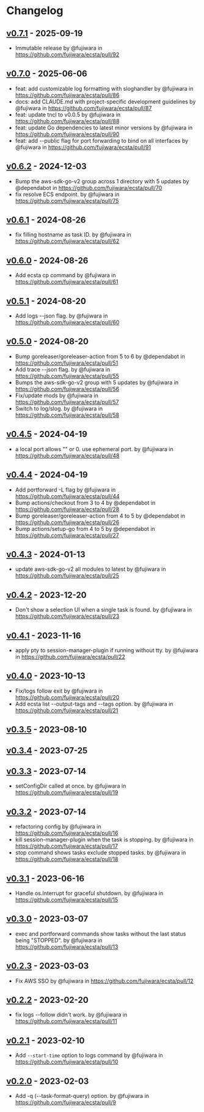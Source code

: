 # Changelog

## [v0.7.1](https://github.com/fujiwara/ecsta/compare/v0.7.0...v0.7.1) - 2025-09-19
- Immutable release by @fujiwara in https://github.com/fujiwara/ecsta/pull/92

## [v0.7.0](https://github.com/fujiwara/ecsta/compare/v0.6.2...v0.7.0) - 2025-06-06
- feat: add customizable log formatting with sloghandler by @fujiwara in https://github.com/fujiwara/ecsta/pull/86
- docs: add CLAUDE.md with project-specific development guidelines by @fujiwara in https://github.com/fujiwara/ecsta/pull/87
- feat: update tncl to v0.0.5 by @fujiwara in https://github.com/fujiwara/ecsta/pull/88
- feat: update Go dependencies to latest minor versions by @fujiwara in https://github.com/fujiwara/ecsta/pull/90
- feat: add --public flag for port forwarding to bind on all interfaces by @fujiwara in https://github.com/fujiwara/ecsta/pull/91

## [v0.6.2](https://github.com/fujiwara/ecsta/compare/v0.6.1...v0.6.2) - 2024-12-03
- Bump the aws-sdk-go-v2 group across 1 directory with 5 updates by @dependabot in https://github.com/fujiwara/ecsta/pull/70
- fix resolve ECS endpoint. by @fujiwara in https://github.com/fujiwara/ecsta/pull/75

## [v0.6.1](https://github.com/fujiwara/ecsta/compare/v0.6.0...v0.6.1) - 2024-08-26
- fix filling hostname as task ID. by @fujiwara in https://github.com/fujiwara/ecsta/pull/62

## [v0.6.0](https://github.com/fujiwara/ecsta/compare/v0.5.1...v0.6.0) - 2024-08-26
- Add ecsta cp command by @fujiwara in https://github.com/fujiwara/ecsta/pull/61

## [v0.5.1](https://github.com/fujiwara/ecsta/compare/v0.5.0...v0.5.1) - 2024-08-20
- Add logs --json flag. by @fujiwara in https://github.com/fujiwara/ecsta/pull/60

## [v0.5.0](https://github.com/fujiwara/ecsta/compare/v0.4.5...v0.5.0) - 2024-08-20
- Bump goreleaser/goreleaser-action from 5 to 6 by @dependabot in https://github.com/fujiwara/ecsta/pull/51
- Add trace --json flag. by @fujiwara in https://github.com/fujiwara/ecsta/pull/55
- Bumps the aws-sdk-go-v2 group with 5 updates by @fujiwara in https://github.com/fujiwara/ecsta/pull/56
- Fix/update mods by @fujiwara in https://github.com/fujiwara/ecsta/pull/57
- Switch to log/slog. by @fujiwara in https://github.com/fujiwara/ecsta/pull/58

## [v0.4.5](https://github.com/fujiwara/ecsta/compare/v0.4.4...v0.4.5) - 2024-04-19
- a local port allows "" or 0. use ephemeral port. by @fujiwara in https://github.com/fujiwara/ecsta/pull/48

## [v0.4.4](https://github.com/fujiwara/ecsta/compare/v0.4.3...v0.4.4) - 2024-04-19
- Add portforward -L flag by @fujiwara in https://github.com/fujiwara/ecsta/pull/44
- Bump actions/checkout from 3 to 4 by @dependabot in https://github.com/fujiwara/ecsta/pull/28
- Bump goreleaser/goreleaser-action from 4 to 5 by @dependabot in https://github.com/fujiwara/ecsta/pull/26
- Bump actions/setup-go from 4 to 5 by @dependabot in https://github.com/fujiwara/ecsta/pull/27

## [v0.4.3](https://github.com/fujiwara/ecsta/compare/v0.4.2...v0.4.3) - 2024-01-13
- update aws-sdk-go-v2 all modules to latest by @fujiwara in https://github.com/fujiwara/ecsta/pull/25

## [v0.4.2](https://github.com/fujiwara/ecsta/compare/v0.4.1...v0.4.2) - 2023-12-20
- Don't show a selection UI when a single task is found. by @fujiwara in https://github.com/fujiwara/ecsta/pull/23

## [v0.4.1](https://github.com/fujiwara/ecsta/compare/v0.4.0...v0.4.1) - 2023-11-16
- apply pty to session-manager-plugin if running without tty. by @fujiwara in https://github.com/fujiwara/ecsta/pull/22

## [v0.4.0](https://github.com/fujiwara/ecsta/compare/v0.3.5...v0.4.0) - 2023-10-13
- Fix/logs follow exit by @fujiwara in https://github.com/fujiwara/ecsta/pull/20
- Add ecsta list --output-tags and --tags option. by @fujiwara in https://github.com/fujiwara/ecsta/pull/21

## [v0.3.5](https://github.com/fujiwara/ecsta/compare/v0.3.4...v0.3.5) - 2023-08-10

## [v0.3.4](https://github.com/fujiwara/ecsta/compare/v0.3.3...v0.3.4) - 2023-07-25

## [v0.3.3](https://github.com/fujiwara/ecsta/compare/v0.3.2...v0.3.3) - 2023-07-14
- setConfigDir called at once. by @fujiwara in https://github.com/fujiwara/ecsta/pull/19

## [v0.3.2](https://github.com/fujiwara/ecsta/compare/v0.3.1...v0.3.2) - 2023-07-14
- refactoring config by @fujiwara in https://github.com/fujiwara/ecsta/pull/16
- kill session-manager-plugin when the task is stopping. by @fujiwara in https://github.com/fujiwara/ecsta/pull/17
- stop command shows tasks exclude stopped tasks. by @fujiwara in https://github.com/fujiwara/ecsta/pull/18

## [v0.3.1](https://github.com/fujiwara/ecsta/compare/v0.3.0...v0.3.1) - 2023-06-16
- Handle os.Interrupt for graceful shutdown. by @fujiwara in https://github.com/fujiwara/ecsta/pull/15

## [v0.3.0](https://github.com/fujiwara/ecsta/compare/v0.2.3...v0.3.0) - 2023-03-07
- exec and portforward commands show tasks without the last status being "STOPPED". by @fujiwara in https://github.com/fujiwara/ecsta/pull/13

## [v0.2.3](https://github.com/fujiwara/ecsta/compare/v0.2.2...v0.2.3) - 2023-03-03
- Fix AWS SSO by @fujiwara in https://github.com/fujiwara/ecsta/pull/12

## [v0.2.2](https://github.com/fujiwara/ecsta/compare/v0.2.1...v0.2.2) - 2023-02-20
- fix logs --follow didn't work. by @fujiwara in https://github.com/fujiwara/ecsta/pull/11

## [v0.2.1](https://github.com/fujiwara/ecsta/compare/v0.2.0...v0.2.1) - 2023-02-10
- Add `--start-time` option to logs command by @fujiwara in https://github.com/fujiwara/ecsta/pull/10

## [v0.2.0](https://github.com/fujiwara/ecsta/compare/v0.1.3...v0.2.0) - 2023-02-03
- Add -q (--task-format-query) option. by @fujiwara in https://github.com/fujiwara/ecsta/pull/9
